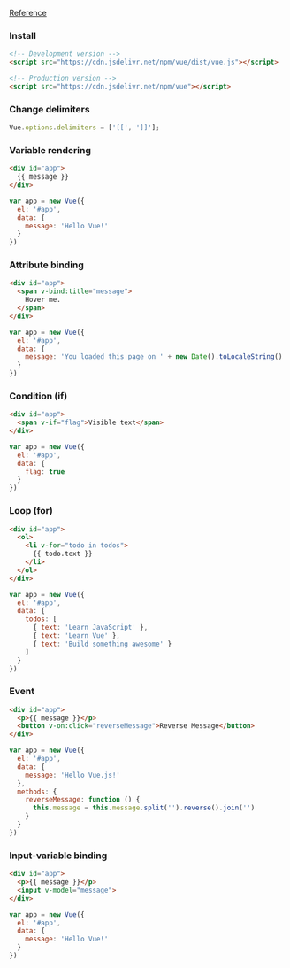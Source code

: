 [Reference](https://vuejs.org/v2/guide/index.html)
### Install
```html
<!-- Development version -->
<script src="https://cdn.jsdelivr.net/npm/vue/dist/vue.js"></script>

<!-- Production version -->
<script src="https://cdn.jsdelivr.net/npm/vue"></script>
```

### Change delimiters
```javascript
Vue.options.delimiters = ['[[', ']]'];
```

### Variable rendering
```html
<div id="app">
  {{ message }}
</div>
```

```javascript
var app = new Vue({
  el: '#app',
  data: {
    message: 'Hello Vue!'
  }
})
```

### Attribute binding
```html
<div id="app">
  <span v-bind:title="message">
    Hover me.
  </span>
</div>
```

```javascript
var app = new Vue({
  el: '#app',
  data: {
    message: 'You loaded this page on ' + new Date().toLocaleString()
  }
})
```

### Condition (if)
```html
<div id="app">
  <span v-if="flag">Visible text</span>
</div>
```

```javascript
var app = new Vue({
  el: '#app',
  data: {
    flag: true
  }
})
```

### Loop (for)
```html
<div id="app">
  <ol>
    <li v-for="todo in todos">
      {{ todo.text }}
    </li>
  </ol>
</div>
```

```javascript
var app = new Vue({
  el: '#app',
  data: {
    todos: [
      { text: 'Learn JavaScript' },
      { text: 'Learn Vue' },
      { text: 'Build something awesome' }
    ]
  }
})
```

### Event
```html
<div id="app">
  <p>{{ message }}</p>
  <button v-on:click="reverseMessage">Reverse Message</button>
</div>
```

```javascript
var app = new Vue({
  el: '#app',
  data: {
    message: 'Hello Vue.js!'
  },
  methods: {
    reverseMessage: function () {
      this.message = this.message.split('').reverse().join('')
    }
  }
})
```

### Input-variable binding
```html
<div id="app">
  <p>{{ message }}</p>
  <input v-model="message">
</div>
```

```javascript
var app = new Vue({
  el: '#app',
  data: {
    message: 'Hello Vue!'
  }
})
```

